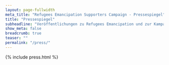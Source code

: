 ```yaml
---
layout: page-fullwidth
meta_title: "Refugees Emancipation Supporters Campaign - Pressespiegel"
title: "Pressespiegel"
subheadline: "Veröffentlichungen zu Refugees Emancipation und zur Kampagne"
show_meta: false
breadcrumb: true
teaser: ""
permalink: "/press/"
---
```

{% include press.html %}
